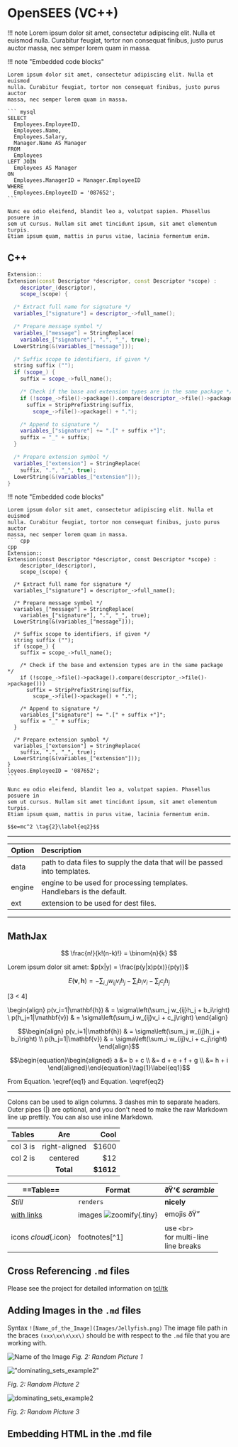# OpenSEES (VC++)




!!! note
    Lorem ipsum dolor sit amet, consectetur adipiscing elit. Nulla et euismod
    nulla. Curabitur feugiat, tortor non consequat finibus, justo purus auctor
    massa, nec semper lorem quam in massa.

	
!!! note "Embedded code blocks"

    Lorem ipsum dolor sit amet, consectetur adipiscing elit. Nulla et euismod
    nulla. Curabitur feugiat, tortor non consequat finibus, justo purus auctor
    massa, nec semper lorem quam in massa.

    ``` mysql
    SELECT
      Employees.EmployeeID,
      Employees.Name,
      Employees.Salary,
      Manager.Name AS Manager
    FROM
      Employees
    LEFT JOIN
      Employees AS Manager
    ON
      Employees.ManagerID = Manager.EmployeeID
    WHERE
      Employees.EmployeeID = '087652';
    ```

    Nunc eu odio eleifend, blandit leo a, volutpat sapien. Phasellus posuere in
    sem ut cursus. Nullam sit amet tincidunt ipsum, sit amet elementum turpis.
    Etiam ipsum quam, mattis in purus vitae, lacinia fermentum enim.
	
## C++	
	
``` cpp
Extension::
Extension(const Descriptor *descriptor, const Descriptor *scope) :
    descriptor_(descriptor),
    scope_(scope) {

  /* Extract full name for signature */
  variables_["signature"] = descriptor_->full_name();

  /* Prepare message symbol */
  variables_["message"] = StringReplace(
    variables_["signature"], ".", "_", true);
  LowerString(&(variables_["message"]));

  /* Suffix scope to identifiers, if given */
  string suffix ("");
  if (scope_) {
    suffix = scope_->full_name();

    /* Check if the base and extension types are in the same package */
    if (!scope_->file()->package().compare(descriptor_->file()->package()))
      suffix = StripPrefixString(suffix,
        scope_->file()->package() + ".");

    /* Append to signature */
    variables_["signature"] += ".[" + suffix +"]";
    suffix = "_" + suffix;
  }

  /* Prepare extension symbol */
  variables_["extension"] = StringReplace(
    suffix, ".", "_", true);
  LowerString(&(variables_["extension"]));
}
```	

!!! note "Embedded code blocks"

    Lorem ipsum dolor sit amet, consectetur adipiscing elit. Nulla et euismod
    nulla. Curabitur feugiat, tortor non consequat finibus, justo purus auctor
    massa, nec semper lorem quam in massa.
	``` cpp
	cpp
	Extension::
	Extension(const Descriptor *descriptor, const Descriptor *scope) :
		descriptor_(descriptor),
		scope_(scope) {

	  /* Extract full name for signature */
	  variables_["signature"] = descriptor_->full_name();

	  /* Prepare message symbol */
	  variables_["message"] = StringReplace(
		variables_["signature"], ".", "_", true);
	  LowerString(&(variables_["message"]));

	  /* Suffix scope to identifiers, if given */
	  string suffix ("");
	  if (scope_) {
		suffix = scope_->full_name();

		/* Check if the base and extension types are in the same package */
		if (!scope_->file()->package().compare(descriptor_->file()->package()))
		  suffix = StripPrefixString(suffix,
			scope_->file()->package() + ".");

		/* Append to signature */
		variables_["signature"] += ".[" + suffix +"]";
		suffix = "_" + suffix;
	  }

	  /* Prepare extension symbol */
	  variables_["extension"] = StringReplace(
		suffix, ".", "_", true);
	  LowerString(&(variables_["extension"]));
	}
	loyees.EmployeeID = '087652';
	```

    Nunc eu odio eleifend, blandit leo a, volutpat sapien. Phasellus posuere in
    sem ut cursus. Nullam sit amet tincidunt ipsum, sit amet elementum turpis.
    Etiam ipsum quam, mattis in purus vitae, lacinia fermentum enim.
	
	$$e=mc^2 \tag{2}\label{eq2}$$
	
---

| Option | Description |
| :------| :-----------|
| data   | path to data files to supply the data that will be passed into templates. |
| engine | engine to be used for processing templates. Handlebars is the default. |
| ext    | extension to be used for dest files. |

---
## MathJax

$$
\frac{n!}{k!(n-k)!} = \binom{n}{k}
$$

Lorem ipsum dolor sit amet: $p(x|y) = \frac{p(y|x)p(x)}{p(y)}$

$$
E(\mathbf{v}, \mathbf{h}) = -\sum_{i,j}w_{ij}v_i h_j - \sum_i b_i v_i - \sum_j c_j h_j
$$

\[3 < 4\]

\begin{align}
    p(v_i=1|\mathbf{h}) & = \sigma\left(\sum_j w_{ij}h_j + b_i\right) \\
    p(h_j=1|\mathbf{v}) & = \sigma\left(\sum_i w_{ij}v_i + c_j\right)
\end{align}


```math
\begin{align}
    p(v_i=1|\mathbf{h}) & = \sigma\left(\sum_j w_{ij}h_j + b_i\right) \\
    p(h_j=1|\mathbf{v}) & = \sigma\left(\sum_i w_{ij}v_i + c_j\right)
\end{align}
```

$$\begin{equation}\begin{aligned}
a &= b + c \\
  &= d + e + f + g \\
  &= h + i
\end{aligned}\end{equation}\tag{1}\label{eq1}$$



From Equation. \eqref{eq1} and Equation. \eqref{eq2}

---

Colons can be used to align columns. 3 dashes min to separate headers. Outer pipes (|) are optional,
and you don't need to make the
raw Markdown line up prettily.
You can also use inline Markdown.

|  Tables  |      Are      |   Cool    |
| -------- |:-------------:| ---------:|
| col 3 is | right-aligned |     $1600 |
| col 2 is |   centered    |       $12 |
|          |   **Total**   |   **$1612** |

==Table== | **Format** | ðŸ‘€ _scramble_
--- | --- | ---
*Still* | `renders` | **nicely**
[with links](images/dingus/image-small.png) | images ![zoomify](images/dingus/image-small.png){.tiny} | emojis ðŸ”
icons _cloud_{.icon} | footnotes[^1] | use `<br>` <br> for multi-line <br> line breaks


## Cross Referencing `.md` files

Please see the project for detailed information on [tcl/tk](../Rough/OPS_VCpp.md)


## Adding Images in the `.md` files	

Syntax `![Name_of_the_Image](Images/Jellyfish.png)` The image file path in the braces `(xxx\xx\x\xx\)` should be with respect to the `.md` file that you are working with. 

![Name of the Image](Images/Jellyfish.png)
*Fig. 2: Random Picture 1*

!["dominating_sets_example2"](http://blog.fcon21.biz/uploads/2/quote_Wernher_von_Braun_1009.jpg)

*Fig. 2: Random Picture 2*

<img src="https://pbs.twimg.com/media/CSTRE3kUkAA69AB.jpg" alt="dominating_sets_example2"/>

*Fig. 2: Random Picture 3*


## Embedding HTML in the .md file


